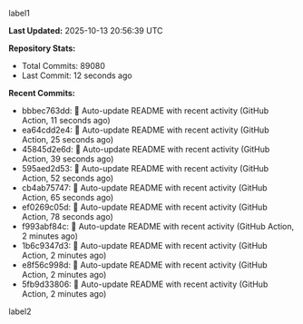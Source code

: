 
label1 
<!-- ACTIVITY_START -->
**Last Updated:** 2025-10-13 20:56:39 UTC

**Repository Stats:**
- Total Commits: 89080
- Last Commit: 12 seconds ago

**Recent Commits:**
- bbbec763dd: 🤖 Auto-update README with recent activity (GitHub Action, 11 seconds ago)
- ea64cdd2e4: 🤖 Auto-update README with recent activity (GitHub Action, 25 seconds ago)
- 45845d2e6d: 🤖 Auto-update README with recent activity (GitHub Action, 39 seconds ago)
- 595aed2d53: 🤖 Auto-update README with recent activity (GitHub Action, 52 seconds ago)
- cb4ab75747: 🤖 Auto-update README with recent activity (GitHub Action, 65 seconds ago)
- ef0269c05d: 🤖 Auto-update README with recent activity (GitHub Action, 78 seconds ago)
- f993abf84c: 🤖 Auto-update README with recent activity (GitHub Action, 2 minutes ago)
- 1b6c9347d3: 🤖 Auto-update README with recent activity (GitHub Action, 2 minutes ago)
- e8f56c998d: 🤖 Auto-update README with recent activity (GitHub Action, 2 minutes ago)
- 5fb9d33806: 🤖 Auto-update README with recent activity (GitHub Action, 2 minutes ago)
<!-- ACTIVITY_END -->

label2
